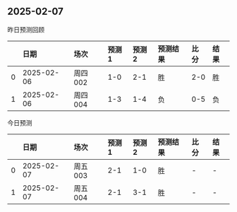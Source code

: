 

 ## 2025-02-07

昨日预测回顾

|    | 日期       | 场次    | 预测1   | 预测2   | 预测结果   | 比分   | 结果   |
|---:|:-----------|:--------|:--------|:--------|:-----------|:-------|:-------|
|  0 | 2025-02-06 | 周四002 | 1-0     | 2-1     | 胜         | 2-0    | 胜     |
|  1 | 2025-02-06 | 周四004 | 1-3     | 1-4     | 负         | 0-5    | 负     |

今日预测

|    | 日期       | 场次    | 预测1   | 预测2   | 预测结果   | 比分   | 结果   |
|---:|:-----------|:--------|:--------|:--------|:-----------|:-------|:-------|
|  0 | 2025-02-07 | 周五003 | 2-1     | 1-0     | 胜         | -      | -      |
|  1 | 2025-02-07 | 周五004 | 2-1     | 3-1     | 胜         | -      | -      |